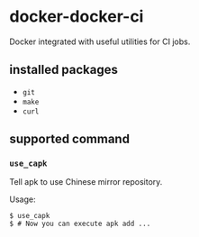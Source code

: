 # docker-docker-ci
Docker integrated with useful utilities for CI jobs.

## installed packages
- `git`
- `make`
- `curl`

## supported command
### `use_capk`
Tell apk to use Chinese mirror repository.

Usage:

    $ use_capk
    $ # Now you can execute apk add ...
